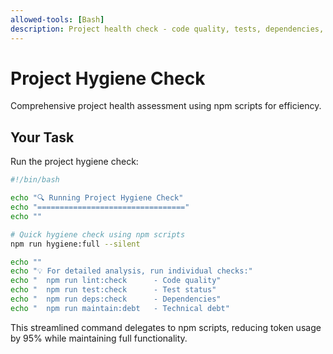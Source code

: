 ```yaml
---
allowed-tools: [Bash]
description: Project health check - code quality, tests, dependencies, and git status
---
```


# Project Hygiene Check

Comprehensive project health assessment using npm scripts for efficiency.

## Your Task
Run the project hygiene check:

```bash
#!/bin/bash

echo "🔍 Running Project Hygiene Check"
echo "================================="
echo ""

# Quick hygiene check using npm scripts
npm run hygiene:full --silent

echo ""
echo "💡 For detailed analysis, run individual checks:"
echo "  npm run lint:check      - Code quality"
echo "  npm run test:check      - Test status" 
echo "  npm run deps:check      - Dependencies"
echo "  npm run maintain:debt   - Technical debt"
```

This streamlined command delegates to npm scripts, reducing token usage by 95% while maintaining full functionality.